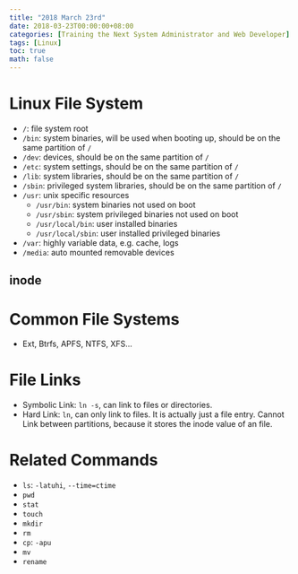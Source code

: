 ```yaml
---
title: "2018 March 23rd"
date: 2018-03-23T00:00:00+08:00
categories: [Training the Next System Administrator and Web Developer]
tags: [Linux]
toc: true
math: false
---
```


# Linux File System

-	`/`: file system root
-	`/bin`: system binaries, will be used when booting up, should be on the same partition of `/`
-	`/dev`: devices, should be on the same partition of `/`
-	`/etc`: system settings, should be on the same partition of `/`
-	`/lib`: system libraries, should be on the same partition of `/`
-	`/sbin`: privileged system libraries, should be on the same partition of `/`
-	`/usr`: unix specific resources
	-	`/usr/bin`: system binaries not used on boot
	-	`/usr/sbin`: system privileged binaries not used on boot
	-	`/usr/local/bin`: user installed binaries
	-	`/usr/local/sbin`: user installed privileged binaries
-	`/var`: highly variable data, e.g. cache, logs
-	`/media`: auto mounted removable devices

## inode

# Common File Systems

-	Ext, Btrfs, APFS, NTFS, XFS...

# File Links

-	Symbolic Link: `ln -s`, can link to files or directories.
-	Hard Link: `ln`, can only link to files. It is actually just a file entry. Cannot Link between partitions, because it stores the inode value of an file.

# Related Commands

-	`ls`: `-latuhi`, `--time=ctime`
-	`pwd`
-	`stat`
-	`touch`
-	`mkdir`
-	`rm`
-	`cp`: `-apu`
-	`mv`
-	`rename`
